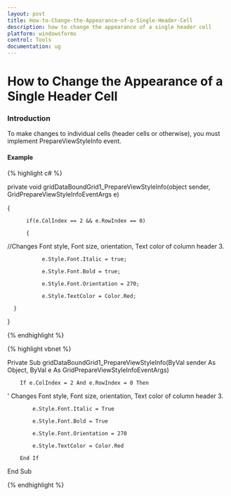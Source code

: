 ```yaml
---
layout: post
title: How-to-Change-the-Appearance-of-a-Single-Header-Cell
description: how to change the appearance of a single header cell
platform: windowsforms
control: Tools
documentation: ug
---
```


# How to Change the Appearance of a Single Header Cell

### Introduction

To make changes to individual cells (header cells or otherwise), you must implement PrepareViewStyleInfo event.

#### Example

{% highlight c# %}



private void gridDataBoundGrid1_PrepareViewStyleInfo(object sender, GridPrepareViewStyleInfoEventArgs e)

{ 

          if(e.ColIndex == 2 && e.RowIndex == 0)

          { 

//Changes Font style, Font size, orientation, Text color of column header 3.

               e.Style.Font.Italic = true; 

               e.Style.Font.Bold = true; 

               e.Style.Font.Orientation = 270; 

               e.Style.TextColor = Color.Red; 

      }

}

{% endhighlight %}

{% highlight vbnet %}



Private Sub gridDataBoundGrid1_PrepareViewStyleInfo(ByVal sender As Object, ByVal e As GridPrepareViewStyleInfoEventArgs)

        If e.ColIndex = 2 And e.RowIndex = 0 Then



' Changes Font style, Font size, orientation, Text color of column header 3.

            e.Style.Font.Italic = True

            e.Style.Font.Bold = True

            e.Style.Font.Orientation = 270

            e.Style.TextColor = Color.Red

        End If

End Sub

{% endhighlight %}

